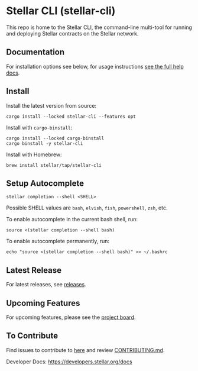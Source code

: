 # Stellar CLI (stellar-cli)

This repo is home to the Stellar CLI, the command-line multi-tool for running and deploying Stellar contracts on the Stellar network.

## Documentation

For installation options see below, for usage instructions [see the full help docs](FULL_HELP_DOCS.md).

## Install
Install the latest version from source:
```
cargo install --locked stellar-cli --features opt
```

Install with `cargo-binstall`:
```
cargo install --locked cargo-binstall
cargo binstall -y stellar-cli
```

Install with Homebrew:

```
brew install stellar/tap/stellar-cli
```

## Setup Autocomplete
```
stellar completion --shell <SHELL>
```
Possible SHELL values are `bash`, `elvish`, `fish`, `powershell`, `zsh`, etc.

To enable autocomplete in the current bash shell, run:
```
source <(stellar completion --shell bash)
```

To enable autocomplete permanently, run:
```
echo "source <(stellar completion --shell bash)" >> ~/.bashrc
```

## Latest Release
For latest releases, see [releases](https://github.com/stellar/stellar-cli/releases).

## Upcoming Features
For upcoming features, please see the [project board](https://github.com/orgs/stellar/projects/50).

## To Contribute
Find issues to contribute to [here](https://github.com/stellar/stellar-cli/contribute) and review [CONTRIBUTING.md](/CONTRIBUTING.md).

Developer Docs: https://developers.stellar.org/docs
